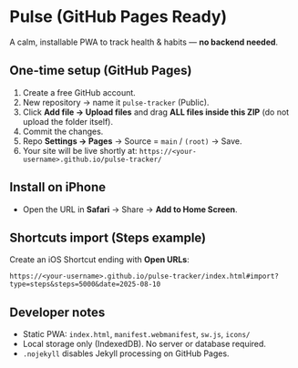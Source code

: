 # Pulse (GitHub Pages Ready)

A calm, installable PWA to track health & habits — **no backend needed**.

## One-time setup (GitHub Pages)
1. Create a free GitHub account.
2. New repository → name it `pulse-tracker` (Public).
3. Click **Add file → Upload files** and drag **ALL files inside this ZIP** (do not upload the folder itself).
4. Commit the changes.
5. Repo **Settings → Pages** → Source = `main` / `(root)` → Save.
6. Your site will be live shortly at: `https://<your-username>.github.io/pulse-tracker/`

## Install on iPhone
- Open the URL in **Safari** → Share → **Add to Home Screen**.

## Shortcuts import (Steps example)
Create an iOS Shortcut ending with **Open URLs**:
```
https://<your-username>.github.io/pulse-tracker/index.html#import?type=steps&steps=5000&date=2025-08-10
```

## Developer notes
- Static PWA: `index.html`, `manifest.webmanifest`, `sw.js`, `icons/`
- Local storage only (IndexedDB). No server or database required.
- `.nojekyll` disables Jekyll processing on GitHub Pages.
